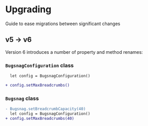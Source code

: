 # Upgrading

Guide to ease migrations between significant changes

## v5 -> v6

Version 6 introduces a number of property and method renames:

### `BugsnagConfiguration` class

```diff
  let config = BugsnagConfiguration()

+ config.setMaxBreadcrumbs()
```

### `Bugsnag` class

```diff
- Bugsnag.setBreadcrumbCapacity(40)
  let config = BugsnagConfiguration()
+ config.setMaxBreadcrumbs(40)
```
